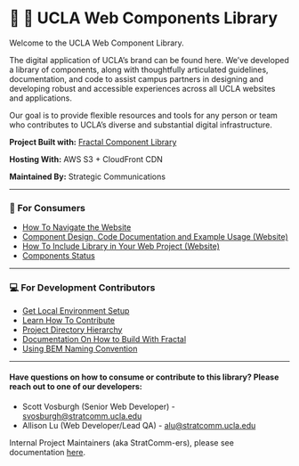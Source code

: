 # :school_satchel: :nut_and_bolt: UCLA Web Components Library

Welcome to the UCLA Web Component Library.

The digital application of UCLA’s brand can be found here. We’ve developed a library of components, along with thoughtfully articulated guidelines, documentation, and code to assist campus partners in designing and developing robust and accessible experiences across all UCLA websites and applications.

Our goal is to provide flexible resources and tools for any person or team who contributes to UCLA’s diverse and substantial digital infrastructure.

**Project Built with:** [Fractal Component Library](https://fractal.build/)

**Hosting With:** AWS S3 + CloudFront CDN

**Maintained By:** Strategic Communications

---

### :pencil: For Consumers
- [How To Navigate the Website](./docs/consumers/navigatingSite.md)
- [Component Design, Code Documentation and Example Usage (Website)](https://webcomponents.ucla.edu/)
- [How To Include Library in Your Web Project (Website)](https://webcomponents.ucla.edu/build/1.0.0-beta.7/docs/installation/download.html)
- [Components Status](./docs/consumers/componentStatus.md)

---

### :computer: For Development Contributors
- [Get Local Environment Setup](./docs/contributors/getSetup.md)
- [Learn How To Contribute](./docs/contributors/howToContribute.md)
- [Project Directory Hierarchy](./docs/contributors/projectHierarchy.md)
- [Documentation On How to Build With Fractal](https://fractal.build/guide/documentation/)
- [Using BEM Naming Convention](./docs/contributors/namingConvention.md)

---

#### Have questions on how to consume or contribute to this library? Please reach out to one of our developers:
- Scott Vosburgh (Senior Web Developer) - svosburgh@stratcomm.ucla.edu
- Allison Lu (Web Developer/Lead QA) - alu@stratcomm.ucla.edu

Internal Project Maintainers (aka StratComm-ers), please see documentation [here](./docs/internal/tableofcontents.md).
